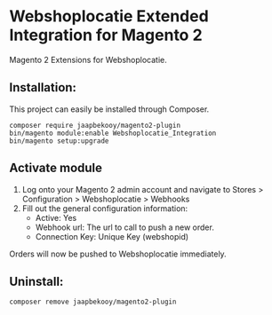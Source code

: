 # Webshoplocatie Extended Integration for Magento 2
Magento 2 Extensions for Webshoplocatie.

## Installation:
This project can easily be installed through Composer.

```
composer require jaapbekooy/magento2-plugin
bin/magento module:enable Webshoplocatie_Integration
bin/magento setup:upgrade
```

## Activate module
1. Log onto your Magento 2 admin account and navigate to Stores > Configuration > Webshoplocatie > Webhooks
2. Fill out the general configuration information:
    + Active: Yes
    + Webhook url: The url to call to push a new order.
    + Connection Key: Unique Key (webshopid)

Orders will now be pushed to Webshoplocatie immediately.

## Uninstall:

```
composer remove jaapbekooy/magento2-plugin
```
